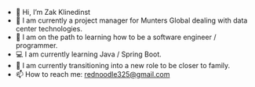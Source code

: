 - 👋 Hi, I’m Zak Klinedinst
- 👀 I am currently a project manager for Munters Global dealing with data center technologies.
- 💾 I am on the path to learning how to be a software engineer / programmer.
- 💻 I am currently learning Java / Spring Boot.
- 🌱 I am currently transitioning into a new role to be closer to family.
- 📫 How to reach me: rednoodle325@gmail.com

<!---
RedNoodle325/RedNoodle325 is a ✨ special ✨ repository because its `README.md` (this file) appears on your GitHub profile.
You can click the Preview link to take a look at your changes.
--->
